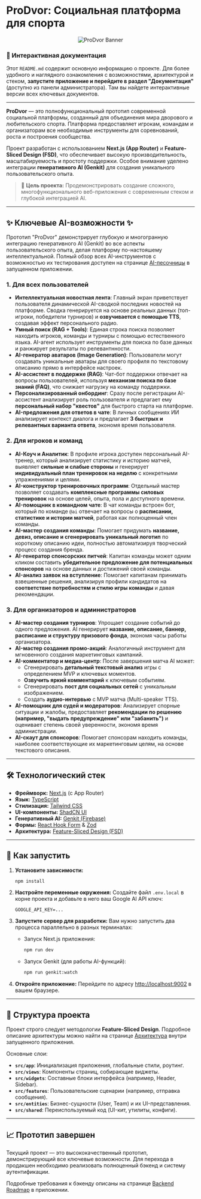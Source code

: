 # ProDvor: Социальная платформа для спорта

<p align="center">
  <img src="https://placehold.co/800x400.png" alt="ProDvor Banner" data-ai-hint="sports montage">
</p>

### 📖 Интерактивная документация

Этот `README.md` содержит основную информацию о проекте. Для более удобного и наглядного ознакомления с возможностями, архитектурой и стеком, **запустите приложение и перейдите в раздел "Документация"** (доступно из панели администратора). Там вы найдете интерактивные версии всех ключевых документов.

---

**ProDvor** — это полнофункциональный прототип современной социальной платформы, созданный для объединения мира дворового и любительского спорта. Платформа предоставляет игрокам, командам и организаторам все необходимые инструменты для соревнований, роста и построения сообщества.

Проект разработан с использованием **Next.js (App Router)** и **Feature-Sliced Design (FSD)**, что обеспечивает высокую производительность, масштабируемость и простоту поддержки. Особое внимание уделено интеграции **генеративного AI (Genkit)** для создания уникального пользовательского опыта.

> 🚀 **Цель проекта:** Продемонстрировать создание сложного, многофункционального веб-приложения с современным стеком и глубокой интеграцией AI.

---

## ✨ Ключевые AI-возможности ✨

Прототип "ProDvor" демонстрирует глубокую и многогранную интеграцию генеративного AI (Genkit) во все аспекты пользовательского опыта, делая платформу по-настояшему интеллектуальной. Полный обзор всех AI-инструментов с возможностью их тестирования доступен на странице [AI-песочницы](/ai-analysis) в запущенном приложении.

### 1. Для всех пользователей

-   **Интеллектуальная новостная лента**: Главный экран приветствует пользователя динамической AI-сводкой последних новостей на платформе. Сводка генерируется на основе реальных данных (топ-игроки, победители турниров) и **озвучивается с помощью TTS**, создавая эффект персонального радио.
-   **Умный поиск (RAG + Tools)**: Единая строка поиска позволяет находить игроков, команды и турниры с помощью естественного языка. AI-агент использует инструменты для поиска по базе данных и ранжирует результаты по релевантнности.
-   **AI-генератор аватаров (Image Generation)**: Пользователи могут создавать уникальные аватары для своего профиля по текстовому описанию прямо в интерфейсе настроек.
-   **AI-ассистент в поддержке (RAG)**: Чат-бот поддержки отвечает на вопросы пользователей, используя **механизм поиска по базе знаний (FAQ)**, что снижает нагрузку на команду поддержки.
-   **Персонализированный онбординг**: Сразу после регистрации AI-ассистент анализирует роль пользователя и предлагает ему **персональный набор "квестов"** для быстрого старта на платформе.
-   **AI-предложения для ответов в чате**: В личных сообщениях ИИ анализирует контекст диалога и предлагает **3 быстрых и релевантных варианта ответа**, экономя время пользователя.

### 2. Для игроков и команд

-   **AI-Коуч и Аналитик**: В профиле игрока доступен персональный AI-тренер, который анализирует статистику и историю матчей, выявляет **сильные и слабые стороны** и генерирует **индивидуальный план тренировок на неделю** с конкретными упражнениями и целями.
-   **AI-конструктор тренировочных программ**: Отдельный мастер позволяет создавать **комплексные программы силовых тренировок** на основе целей, опыта, пола и доступного времени.
-   **AI-помощник в командном чате**: В чат команды встроен бот, который по команде `@ai` отвечает на вопросы о **расписании, статистике и истории матчей**, работая как полноценный член команды.
-   **AI-мастер создания команды**: Помогает придумать **название, девиз, описание и сгенерировать уникальный логотип** по короткому описанию идеи, полностью автоматизируя творческий процесс создания бренда.
-   **AI-генератор спонсорских питчей**: Капитан команды может одним кликом составить **убедительное предложение для потенциальных спонсоров** на основе данных и достижений своей команды.
-   **AI-анализ заявок на вступление**: Помогает капитанам принимать взвешенные решения, анализируя профили кандидатов на **соответствие потребностям и стилю игры команды** и давая рекомендации.

### 3. Для организаторов и администраторов

-   **AI-мастер создания турниров**: Упрощает создание событий до одного предложения. AI генерирует **название, описание, баннер, расписание и структуру призового фонда**, экономя часы работы организатора.
-   **AI-мастер создания промо-акций**: Аналогичный инструмент для мгновенного создания маркетинговых кампаний.
-   **AI-комментатор и медиа-центр**: После завершения матча AI может:
    -   Сгенерировать **детальный текстовый анализ** игры с определением MVP и ключевых моментов.
    -   **Озвучить яркий комментарий** к ключевым событиям.
    -   Сгенерировать **пост для социальных сетей** с уникальным изображением.
    -   Создать **аудио-интервью** с MVP матча (Multi-speaker TTS).
-   **AI-помощник для судей и модераторов**: Анализирует спорные ситуации и жалобы, предоставляет **рекомендации по решению (например, "выдать предупреждение" или "забанить")** и оценивает степень своей уверенности, экономя время администрации.
-   **AI-скаут для спонсоров**: Помогает спонсорам находить команды, наиболее соответствующие их маркетинговым целям, на основе текстового описания.

---

## 🛠️ Технологический стек

- **Фреймворк:** [Next.js](https://nextjs.org/) (с App Router)
- **Язык:** [TypeScript](https://www.typescriptlang.org/)
- **Стилизация:** [Tailwind CSS](https://tailwindcss.com/)
- **UI-компоненты:** [ShadCN UI](https://ui.shadcn.com/)
- **Генеративный AI:** [Genkit (Firebase)](https://firebase.google.com/docs/genkit)
- **Формы:** [React Hook Form](https://react-hook-form.com/) & [Zod](https://zod.dev/)
- **Архитектура:** [Feature-Sliced Design (FSD)](https://feature-sliced.design/)

---

## 🚀 Как запустить

1.  **Установите зависимости:**
    ```bash
    npm install
    ```

2.  **Настройте переменные окружения:**
    Создайте файл `.env.local` в корне проекта и добавьте в него ваш Google AI API ключ:
    ```
    GOOGLE_API_KEY=...
    ```

3.  **Запустите сервер для разработки:**
    Вам нужно запустить два процесса параллельно в разных терминалах:

    *   Запуск Next.js приложения:
        ```bash
        npm run dev
        ```
    *   Запуск Genkit (для работы AI-функций):
        ```bash
        npm run genkit:watch
        ```

4.  **Откройте приложение:**
    Перейдите по адресу [http://localhost:9002](http://localhost:9002) в вашем браузере.

---

## 📂 Структура проекта

Проект строго следует методологии **Feature-Sliced Design**. Подробное описание архитектуры можно найти на странице [Архитектура](/documents/architecture) внутри запущенного приложения.

Основные слои:
- **`src/app`**: Инициализация приложения, глобальные стили, роутинг.
- **`src/views`**: Компоненты страниц, собирающие виджеты.
- **`src/widgets`**: Составные блоки интерфейса (например, Header, Sidebar).
- **`src/features`**: Пользовательские сценарии (например, отправка сообщения).
- **`src/entities`**: Бизнес-сущности (User, Team) и их UI-представления.
- **`src/shared`**: Переиспользуемый код (UI-кит, утилиты, конфиги).

---

## 📈 Прототип завершен

Текущий проект — это высококачественный прототип, демонстрирующий все ключевые возможности. Для перехода в продакшен необходимо реализовать полноценный бэкенд и систему аутентификации.

Подробные требования к бэкенду описаны на странице [Backend Roadmap](/documents/backend-roadmap) в приложении.
